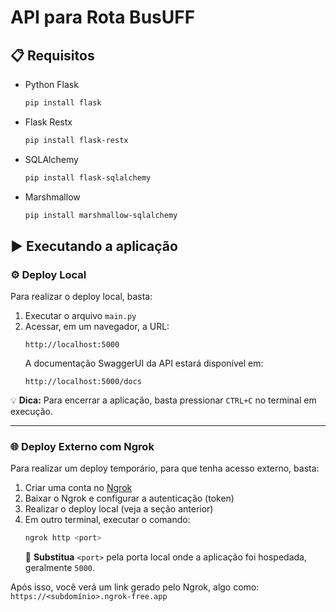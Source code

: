 # API para Rota BusUFF

## 📋 Requisitos  
- Python Flask  
    ```bash
    pip install flask
    ```
- Flask Restx  
    ```bash
    pip install flask-restx
    ```
- SQLAlchemy  
    ```bash
    pip install flask-sqlalchemy
    ```
- Marshmallow  
    ```bash
    pip install marshmallow-sqlalchemy
    ```

## ▶️ Executando a aplicação  

### ⚙️ Deploy Local  
Para realizar o deploy local, basta:  
1. Executar o arquivo `main.py`
2. Acessar, em um navegador, a URL:  
    ```
    http://localhost:5000
    ```
    A documentação SwaggerUI da API estará disponível em:  
    ```
    http://localhost:5000/docs
    ```

💡 **Dica:** Para encerrar a aplicação, basta pressionar `CTRL+C` no terminal em execução.  

---

### 🌐 Deploy Externo com Ngrok  
Para realizar um deploy temporário, para que tenha acesso externo, basta:  
1. Criar uma conta no [Ngrok](https://ngrok.com/)  
2. Baixar o Ngrok e configurar a autenticação (token)  
3. Realizar o deploy local (veja a seção anterior)  
4. Em outro terminal, executar o comando:  
    ```bash
    ngrok http <port>
    ```
    🚀 **Substitua** `<port>` pela porta local onde a aplicação foi hospedada, geralmente `5000`.  

Após isso, você verá um link gerado pelo Ngrok, algo como: 
`https://<subdomínio>.ngrok-free.app`